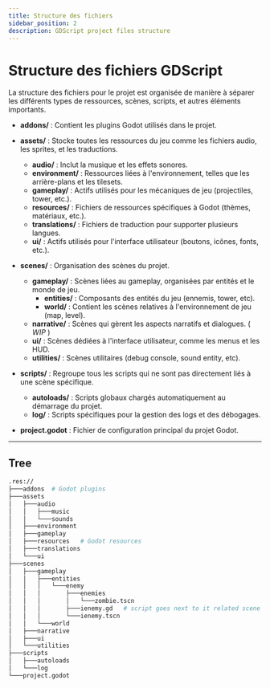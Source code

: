 ```yaml
---
title: Structure des fichiers
sidebar_position: 2
description: GDScript project files structure
---
```


# Structure des fichiers GDScript

La structure des fichiers pour le projet est organisée de manière à séparer les différents types de ressources, scènes, scripts, et autres éléments importants.

- **addons/** : Contient les plugins Godot utilisés dans le projet.

- **assets/** : Stocke toutes les ressources du jeu comme les fichiers audio, les sprites, et les traductions.
  - **audio/** : Inclut la musique et les effets sonores.
  - **environment/** : Ressources liées à l'environnement, telles que les arrière-plans et les tilesets.
  - **gameplay/** : Actifs utilisés pour les mécaniques de jeu (projectiles, tower, etc.).
  - **resources/** : Fichiers de ressources spécifiques à Godot (thèmes, matériaux, etc.).
  - **translations/** : Fichiers de traduction pour supporter plusieurs langues.
  - **ui/** : Actifs utilisés pour l'interface utilisateur (boutons, icônes, fonts, etc.).
  
- **scenes/** : Organisation des scènes du projet.
  - **gameplay/** : Scènes liées au gameplay, organisées par entités et le monde de jeu.
    - **entities/** : Composants des entités du jeu (ennemis, tower, etc).
    - **world/** : Contient les scènes relatives à l'environnement de jeu (map, level).
  - **narrative/** : Scènes qui gèrent les aspects narratifs et dialogues. ( _WIP_ )
  - **ui/** : Scènes dédiées à l'interface utilisateur, comme les menus et les HUD.
  - **utilities/** : Scènes utilitaires (debug console, sound entity, etc).

- **scripts/** : Regroupe tous les scripts qui ne sont pas directement liés à une scène spécifique.
  - **autoloads/** : Scripts globaux chargés automatiquement au démarrage du projet.
  - **log/** : Scripts spécifiques pour la gestion des logs et des débogages.

- **project.godot** : Fichier de configuration principal du projet Godot.

---

## Tree

```bash
.res://
├───addons	# Godot plugins
├───assets
│   ├───audio
│   │   ├───music
│   │   └───sounds
│   ├───environment
│   ├───gameplay
│   ├───resources	# Godot resources
│   ├───translations
│   └───ui
├───scenes
│   ├───gameplay
│   │   ├───entities
│   │   │   └───enemy
│   │   │       ├───enemies
│   │   │       │	└───zombie.tscn
│   │   │       ├───ienemy.gd	# script goes next to it related scene
│   │   │       └───ienemy.tscn
│   │   └───world
│   ├───narrative
│   ├───ui
│   └───utilities
├───scripts
│   ├───autoloads
│   └───log
└───project.godot
```


